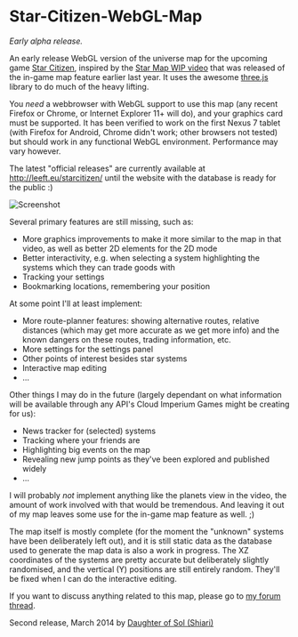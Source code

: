 Star-Citizen-WebGL-Map
======================

*Early alpha release.*

An early release WebGL version of the universe map for the upcoming game
[Star Citizen](https://robertsspaceindustries.com/about-the-game), inspired by
the [Star Map WIP video](https://robertsspaceindustries.com/comm-link/engineering/13109-Star-Map-Demo)
that was released of the in-game map feature earlier last year. It uses the
awesome [three.js](http://threejs.org/) library to do much of the heavy lifting.

You *need* a webbrowser with WebGL support to use this map (any recent Firefox
or Chrome, or Internet Explorer 11+ will do), and your graphics card must
be supported. It has been verified to work on the first Nexus 7 tablet (with
Firefox for Android, Chrome didn't work; other browsers not tested) but should
work in any functional WebGL environment. Performance may vary however.

The latest "official releases" are currently available at
http://leeft.eu/starcitizen/ until the website with the database is ready for
the public :)

![Screenshot](http://img.photobucket.com/albums/v107/Liaantje/map-20140319.png)

Several primary features are still missing, such as:

* More graphics improvements to make it more similar to the map in that video,
as well as better 2D elements for the 2D mode
* Better interactivity, e.g. when selecting a system highlighting the systems
which they can trade goods with
* Tracking your settings
* Bookmarking locations, remembering your position

At some point I'll at least implement:

* More route-planner features: showing alternative routes, relative distances
(which may get more accurate as we get more info) and the known dangers on these
routes, trading information, etc.
* More settings for the settings panel
* Other points of interest besides star systems
* Interactive map editing
* ...

Other things I may do in the future (largely dependant on what information
will be available through any API's Cloud Imperium Games might be creating for us):

* News tracker for (selected) systems
* Tracking where your friends are
* Highlighting big events on the map
* Revealing new jump points as they've been explored and published widely
* ...

I will probably *not* implement anything like the planets view in the video, the
amount of work involved with that would be tremendous. And leaving it out of my map
leaves some use for the in-game map feature as well. ;)

The map itself is mostly complete (for the moment the "unknown" systems
have been deliberately left out), and it is still static data as the database
used to generate the map data is also a work in progress. The XZ coordinates of
the systems are pretty accurate but deliberately slightly randomised, and the
vertical (Y) positions are still entirely random. They'll be fixed when I can
do the interactive editing.

If you want to discuss anything related to this map, please go to [my forum thread](https://forums.robertsspaceindustries.com/discussion/54931/browser-based-3d-system-map-early-wip).

Second release, March 2014 by [Daughter of Sol (Shiari)](https://forums.robertsspaceindustries.com/profile/51803/Shiari)

